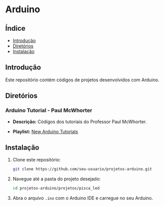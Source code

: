 # Arduino

## Índice

- [Introdução](#introdução)
- [Diretórios](#diretórios)
- [Instalação](#instalação)

## Introdução

Este repositório contém códigos de projetos desenvolvidos com Arduino.

## Diretórios

### Arduino Tutorial - Paul McWhorter

- **Descrição:** Códigos dos tutoriais do Professor Paul McWhorter.

- **Playlist:** [New Arduino Tutorials](https://youtube.com/playlist?list=PLGs0VKk2DiYw-L-RibttcvK-WBZm8WLEP&feature=shared)

## Instalação

1. Clone este repositório:

    ```bash
    git clone https://github.com/seu-usuario/projetos-arduino.git
    ```

2. Navegue até a pasta do projeto desejado:

    ```bash
    cd projetos-arduino/projetos/pisca_led
    ```

3. Abra o arquivo `.ino` com o Arduino IDE e carregue no seu Arduino.
